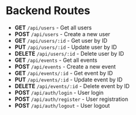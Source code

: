 # Backend Routes

- **GET** `/api/users` - Get all users
- **POST** `/api/users` - Create a new user
- **GET** `/api/users/:id` - Get user by ID
- **PUT** `/api/users/:id` - Update user by ID
- **DELETE** `/api/users/:id` - Delete user by ID
- **GET** `/api/events` - Get all events
- **POST** `/api/events` - Create a new event
- **GET** `/api/events/:id` - Get event by ID
- **PUT** `/api/events/:id` - Update event by ID
- **DELETE** `/api/events/:id` - Delete event by ID
- **POST** `/api/auth/login` - User login
- **POST** `/api/auth/register` - User registration
- **POST** `/api/auth/logout` - User logout
